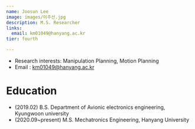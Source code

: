 ```yaml
---
name: Joosun Lee
image: images/이주선.jpg
description: M.S. Researcher
links:
  email: km01049@hanyang.ac.kr
tier: fourth

---
```

- Research interests: Manipulation Planning, Motion Planning
- Email : km01049@hanyang.ac.kr

# Education
- (2019.02) B.S. Department of Avionic electronics engineering, Kyungwoon university
- (2020.09~present) M.S. Mechatronics Engineering, Hanyang University

    
     
